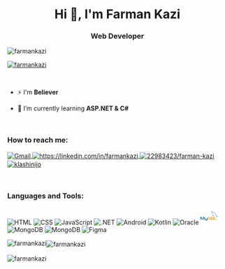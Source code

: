 <h1 align="center">Hi 👋, I'm Farman Kazi</h1>
<h3 align="center">Web Developer</h3>

<p align="left">
    <img src="https://komarev.com/ghpvc/?username=farmankazi&label=Profile%20views&color=0e75b6&style=flat" alt="farmankazi" />
</p>

<p align="left">
    <a href="https://github.com/ryo-ma/github-profile-trophy"><img src="https://github-profile-trophy.vercel.app/?username=farmankazi" alt="farmankazi" /></a>
</p><br>

- ⚡ I'm **Believer**

- 🌱 I’m currently learning **ASP.NET & C#**

<br>

<h3 align="left">How to reach me:</h3>

<p align="left">
    <a href="mailto:developerfarmankazi@gmail.com" target="blank">
        <img align="center" src="https://drive.google.com/uc?export=view&id=17g3Ggpu_yLR7fV9Qo_T6zG5SUUP_FqDf" alt="Gmail" height="30" width="40" />
    </a>
    <a href="https://linkedin.com/in/farmankazi" target="blank">
        <img align="center" src="https://drive.google.com/uc?export=view&id=18iDh8VBUuhQcZsvevEQJWKrZArHmHkRH" alt="https://linkedin.com/in/farmankazi" height="30" width="40" />
    </a>
    <a href="https://stackoverflow.com/users/22983423/farman-kazi" target="blank">
        <img align="center" src="https://raw.githubusercontent.com/rahuldkjain/github-profile-readme-generator/master/src/images/icons/Social/stack-overflow.svg" alt="22983423/farman-kazi" height="30" width="40" />
    </a>
    <a href="https://twitter.com/klashinijo" target="blank">
        <img align="center" src="https://raw.githubusercontent.com/rahuldkjain/github-profile-readme-generator/master/src/images/icons/Social/twitter.svg" alt="klashinijo" height="30" width="40" />
    </a>
</p>
<br>

<h3 align="left">Languages and Tools:</h3>
<p>
    <img src="https://drive.google.com/uc?export=view&id=1swOUDBcafxRd8n3-Vnxny5oJRT43RjGE" alt="HTML" width="40" height="40"/>
    <img src="https://drive.google.com/uc?export=view&id=1i7fY5_ZU85hpEVx6XZmzdUOSI1nXOH2o" alt="CSS" width="40" height="40"/>
    <img src="https://drive.google.com/uc?export=view&id=1eYtqcHvh6RyKIR3fbE_rBjrkxMqbV_Ky" alt="JavaScript" width="40" height="40"/>
    <img src="https://drive.google.com/uc?export=view&id=1RYaWDCublEKKEF0iIxPKK6dtuiaOkQxS" alt=".NET" width="40" height="40"/>
    <img src="https://drive.google.com/uc?export=view&id=1P4KmQUv01rvfFBrQNBMXP1LHPyBv2vDQ" alt="Android" width="40" height="40"/>
    <img src="https://drive.google.com/uc?export=view&id=12y8N4gMgeNVp9L1uRpTj1aDGShEerMl-" alt="Kotlin" width="40" height="40"/>
    <img src="https://drive.google.com/uc?export=view&id=1Ose6Wo-NrtzFZDPmLNuBRAFmi89-UawN" alt="Oracle" width="40" height="40"/>
    <img src="https://raw.githubusercontent.com/devicons/devicon/master/icons/mysql/mysql-original-wordmark.svg" alt="MySQL" width="40" height="40"/>
    <img src="https://drive.google.com/uc?export=view&id=15dOTZXs9fGAV9T2KzBJLk5dVLh76E_Py" alt="MongoDB" width="80" height="40"/>
    <img src="https://drive.google.com/uc?export=view&id=1hwqg6FpqiuJTjidni3ALR-7qDezppRz_" alt="MongoDB" width="40" height="40"/>
    <img src="https://drive.google.com/uc?export=view&id=1X4HaHLMYWzWxiDEBbQFasKOJp47b3maY" alt="Figma" width="40" height="40"/>
</p>

<p>
    <img align="left" src="https://github-readme-stats.vercel.app/api/top-langs?username=farmankazi&show_icons=true&locale=en&layout=compact" alt="farmankazi" />
</p>
<p>
    <img align="center" src="https://github-readme-stats.vercel.app/api?username=farmankazi&show_icons=true&locale=en" alt="farmankazi" />
</p>
<p>
    <img align="center" src="https://github-readme-streak-stats.herokuapp.com/?user=farmankazi&" alt="farmankazi" />
</p>
